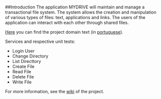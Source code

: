 ##Introduction
The application MYDRIVE will maintain and manage a transactional file system. The system allows the creation and manipulation of various types of files: text, applications and links.
The users of the application can interact with each other through shared files.

[Here](https://fenix.tecnico.ulisboa.pt/downloadFile/563568428731758/es16p1en.pdf) you can find the project domain text (in [portuguese](https://fenix.tecnico.ulisboa.pt/downloadFile/1970943312268892/es16p0.pdf)).

Services and respective unit tests:

* Login User
* Change Directory
* List Directtory
* Create File
* Read File
* Delete File
* Write File

For more information, see the [wiki](https://github.com/tecnico-softeng/es16al_21-project/wiki) of the project.
